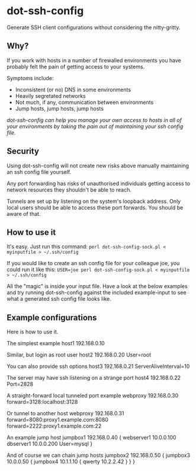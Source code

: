 dot-ssh-config
==============

Generate SSH client configurations without considering the nitty-gritty.

Why?
----

If you work with hosts in a number of firewalled environments you have
probably felt the pain of getting access to your systems.

Symptoms include:
* Inconsistent (or no) DNS in some environments
* Heavily segretated networks
* Not much, if any, communication between environments
* Jump hosts, jump hosts, jump hosts

*dot-ssh-config can help you manage your own access to hosts in all of
your environments by taking the pain out of maintaining your ssh config
file.*

Security
--------

Using dot-ssh-config will not create new risks above manually maintaining an
ssh config file yourself.

Any port forwarding has risks of unauthorised individuals getting access
to network resources they shouldn't be able to reach.

Tunnels are set up by listening on the system's loopback address. Only
local users should be able to access these port forwards.
You should be aware of that.

How to use it
-------------

It's easy. Just run this command: `perl dot-ssh-config-sock.pl < myinputfile > ~/.ssh/config`

If you would like to create an ssh config file for your colleague joe,
you could run it like this: `USER=joe perl dot-ssh-config-sock.pl < myinputfile > ~/.ssh/config`

All the "magic" is inside your input file. Have a look at the below
examples and try running dot-ssh-config against the included example-input
to see what a generated ssh config file looks like.

Example configurations
----------------------

Here is how to use it.

The simplest example
    host1 192.168.0.10

Similar, but login as root user
    host2 192.168.0.20 User=root
    
You can also provide ssh options
    host3 192.168.0.21 ServerAliveInterval=10
    
The server may have ssh listening on a strange port
    host4 192.168.0.22 Port=2828
    
A straight-forward local tunneled port example
    webproxy 192.168.0.30 forward=3128:localhost:3128
    
Or tunnel to another host
    webproxy 192.168.0.31 forward=8080:proxy1.example.com:8080 forward=2222:proxy1.example.com:22
    
An example jump host
    jumpbox1 192.168.0.40 {
      webserver1 10.0.0.100
      dbserver1 10.0.0.200 User=mysql
    }
    
And of course we can chain jump hosts
    jumpbox2 192.168.0.50 {
      jumpbox3 10.0.0.50 {
        jumpbox4 10.1.1.10 {
          qwerty 10.2.2.42
        }
      }
    }
